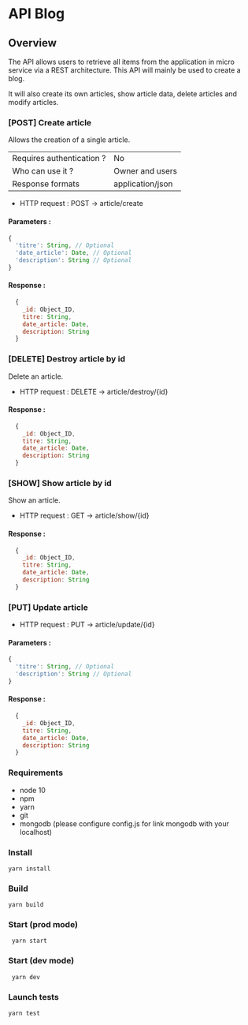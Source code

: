 # API Blog

## Overview
The API allows users to retrieve all items from the application in micro service via a REST architecture. This API will mainly be used to create a blog.

It will also create its own articles, show article data, delete articles and modify articles.

### [POST] Create article
Allows the creation of a single article.

|                            |                  |
|----------------------------|------------------|
| Requires authentication ?  | No               |
| Who can use it ?           | Owner and users  |
| Response formats           | application/json |

* HTTP request : POST → article/create

#### Parameters :
```javascript
{
  'titre': String, // Optional
  'date_article': Date, // Optional
  'description': String // Optional
}
```

#### Response :
```javascript
  {
    _id: Object_ID,
    titre: String,
    date_article: Date,
    description: String
  }
```

### [DELETE] Destroy article by id
Delete an article.

* HTTP request : DELETE → article/destroy/{id}

#### Response :
```javascript
  {
    _id: Object_ID,
    titre: String,
    date_article: Date,
    description: String
  }
```

### [SHOW] Show article by id
Show an article.

* HTTP request : GET → article/show/{id}

#### Response :
```javascript
  {
    _id: Object_ID,
    titre: String,
    date_article: Date,
    description: String
  }
```

### [PUT] Update article

* HTTP request : PUT → article/update/{id}

#### Parameters :
```javascript
{
  'titre': String, // Optional
  'description': String // Optional
}
```

#### Response :
```javascript
  {
    _id: Object_ID,
    titre: String,
    date_article: Date,
    description: String
  }
```


### Requirements
* node 10
* npm
* yarn
* git
* mongodb (please configure config.js for link mongodb with your localhost)

### Install
```yarn install```

### Build
```yarn build```

### Start (prod mode)
``` yarn start```

### Start (dev mode)
``` yarn dev```

### Launch tests
```yarn test```
